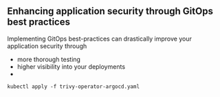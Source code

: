 ## Enhancing application security through GitOps best practices

Implementing GitOps best-practices can drastically improve your application security through
* more thorough testing
* higher visibility into your deployments
* 



```
kubectl apply -f trivy-operator-argocd.yaml
```